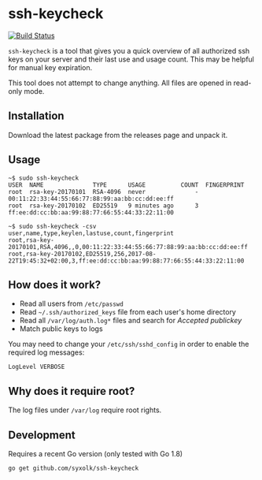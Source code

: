# ssh-keycheck

[![Build Status](https://travis-ci.org/syxolk/ssh-keycheck.svg?branch=master)](https://travis-ci.org/syxolk/ssh-keycheck)

`ssh-keycheck` is a tool that gives you a quick overview of all authorized
ssh keys on your server and their last use and usage count. This may be
helpful for manual key expiration.

This tool does not attempt to change anything. All files are opened in read-only
mode.

## Installation

Download the latest package from the releases page and unpack it.

## Usage

```
~$ sudo ssh-keycheck
USER  NAME              TYPE      USAGE          COUNT  FINGERPRINT
root  rsa-key-20170101  RSA-4096  never              -  00:11:22:33:44:55:66:77:88:99:aa:bb:cc:dd:ee:ff
root  rsa-key-20170102  ED25519   9 minutes ago      3  ff:ee:dd:cc:bb:aa:99:88:77:66:55:44:33:22:11:00
```

```
~$ sudo ssh-keycheck -csv
user,name,type,keylen,lastuse,count,fingerprint
root,rsa-key-20170101,RSA,4096,,0,00:11:22:33:44:55:66:77:88:99:aa:bb:cc:dd:ee:ff
root,rsa-key-20170102,ED25519,256,2017-08-22T19:45:32+02:00,3,ff:ee:dd:cc:bb:aa:99:88:77:66:55:44:33:22:11:00
```

## How does it work?
- Read all users from `/etc/passwd`
- Read `~/.ssh/authorized_keys` file from each user's home directory
- Read all `/var/log/auth.log*` files and search for *Accepted publickey*
- Match public keys to logs

You may need to change your `/etc/ssh/sshd_config` in order to enable the
required log messages:
```
LogLevel VERBOSE
```

## Why does it require root?
The log files under `/var/log` require root rights.

## Development
Requires a recent Go version (only tested with Go 1.8)

```
go get github.com/syxolk/ssh-keycheck
```
